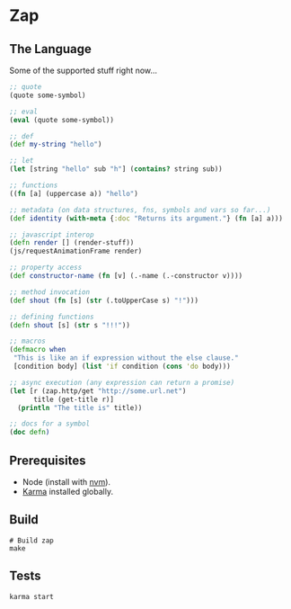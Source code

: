 # Zap

## The Language

Some of the supported stuff right now...

```clojure
;; quote
(quote some-symbol)

;; eval
(eval (quote some-symbol))

;; def
(def my-string "hello")

;; let
(let [string "hello" sub "h"] (contains? string sub))

;; functions
((fn [a] (uppercase a)) "hello")

;; metadata (on data structures, fns, symbols and vars so far...)
(def identity (with-meta {:doc "Returns its argument."} (fn [a] a)))

;; javascript interop
(defn render [] (render-stuff))
(js/requestAnimationFrame render)

;; property access
(def constructor-name (fn [v] (.-name (.-constructor v))))

;; method invocation
(def shout (fn [s] (str (.toUpperCase s) "!")))

;; defining functions
(defn shout [s] (str s "!!!"))

;; macros
(defmacro when
 "This is like an if expression without the else clause."
 [condition body] (list 'if condition (cons 'do body)))

;; async execution (any expression can return a promise)
(let [r (zap.http/get "http://some.url.net")
      title (get-title r)]
  (println "The title is" title))

;; docs for a symbol
(doc defn)
```

## Prerequisites

* Node (install with [nvm](https://github.com/creationix/nvm)).
* [Karma](http://karma-runner.github.io/0.12/index.html) installed globally.

## Build

    # Build zap
    make

## Tests

    karma start




